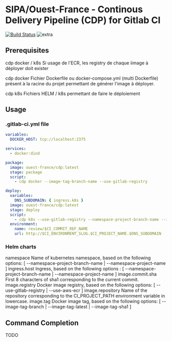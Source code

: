 # SIPA/Ouest-France - Continous Delivery Pipeline (CDP) for Gitlab CI

[![Build Status](https://travis-ci.org/Ouest-France/cdp.svg?branch=master)](https://travis-ci.org/Ouest-France/cdp) ![extra](https://img.shields.io/badge/actively%20maintained-yes-ff69b4.svg?)

## Prerequisites
cdp docker / k8s
Si usage de l'ECR, les registry de chaque iimage à déployer doit exister

cdp docker
Fichier Dockerfile ou docker-compose.yml (multi Dockerfile) présent à la racine du projet permettant de générer l'image à déployer.

cdp k8s
Fichiers HELM / k8s permettant de faire le déploiement

## Usage

### .gitlab-ci.yml file

```yaml
variables:
  DOCKER_HOST: tcp://localhost:2375

services:
  - docker:dind

package:
  image: ouest-france/cdp:latest
  stage: package
  script:
    - cdp docker --image-tag-branch-name --use-gitlab-registry

deploy:
  variables:
    DNS_SUBDOMAIN: { ingress.k8s }
  image: ouest-france/cdp:latest
  stage: deploy
  script:
    - cdp k8s --use-gitlab-registry --namespace-project-branch-name --image-tag-branch-name
  environment:
    name: review/$CI_COMMIT_REF_NAME
    url: http://$CI_ENVIRONMENT_SLUG.$CI_PROJECT_NAME.$DNS_SUBDOMAIN
```
### Helm charts

namespace           Name of kubernetes namespace, based on the following options: [ --namespace-project-branch-name | --namespace-project-name ]
ingress.host        Ingress, based on the following options : [ --namespace-project-branch-name | --namespace-project-name ]
image.commit.sha    First 8 characters of sha1 corresponding to the current commit.
image.registry      Docker image registry, based on the following options: [ --use-gitlab-registry | --use-aws-ecr ]
image.repository    Name of the repository corresponding to the CI_PROJECT_PATH environment variable in lowercase.
image.tag           Docker image tag, based on the following options: [ --image-tag-branch | --image-tag-latest | --image-tag-sha1 ]

## Command Completion

TODO
